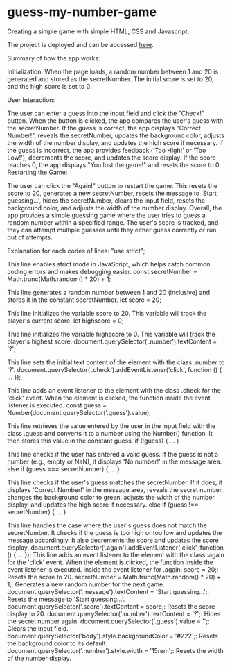 # guess-my-number-game

Creating a simple game with simple HTML, CSS and Javascript.

The project is deployed and can be accessed [here](https://guess-my-number-game-2024.netlify.app/).

Summary of how the app works:

Initialization: When the page loads, a random number between 1 and 20 is generated and stored as the secretNumber. The initial score is set to 20, and the high score is set to 0.

User Interaction:

The user can enter a guess into the input field and click the "Check!" button.
When the button is clicked, the app compares the user's guess with the secretNumber.
If the guess is correct, the app displays "Correct Number!", reveals the secretNumber, updates the background color, adjusts the width of the number display, and updates the high score if necessary.
If the guess is incorrect, the app provides feedback ('Too High!' or 'Too Low!'), decrements the score, and updates the score display.
If the score reaches 0, the app displays "You lost the game!" and resets the score to 0.
Restarting the Game:

The user can click the "Again!" button to restart the game.
This resets the score to 20, generates a new secretNumber, resets the message to 'Start guessing...', hides the secretNumber, clears the input field, resets the background color, and adjusts the width of the number display.
Overall, the app provides a simple guessing game where the user tries to guess a random number within a specified range. The user's score is tracked, and they can attempt multiple guesses until they either guess correctly or run out of attempts.

Explanation for each codes of lines:
"use strict";

This line enables strict mode in JavaScript, which helps catch common coding errors and makes debugging easier.
const secretNumber = Math.trunc(Math.random() \* 20) + 1;

This line generates a random number between 1 and 20 (inclusive) and stores it in the constant secretNumber.
let score = 20;

This line initializes the variable score to 20. This variable will track the player's current score.
let highscore = 0;

This line initializes the variable highscore to 0. This variable will track the player's highest score.
document.querySelector('.number').textContent = '?';

This line sets the initial text content of the element with the class .number to '?'.
document.querySelector('.check').addEventListener('click', function () { ... });

This line adds an event listener to the element with the class .check for the 'click' event. When the element is clicked, the function inside the event listener is executed.
const guess = Number(document.querySelector('.guess').value);

This line retrieves the value entered by the user in the input field with the class .guess and converts it to a number using the Number() function. It then stores this value in the constant guess.
if (!guess) { ... }

This line checks if the user has entered a valid guess. If the guess is not a number (e.g., empty or NaN), it displays 'No number!' in the message area.
else if (guess === secretNumber) { ... }

This line checks if the user's guess matches the secretNumber. If it does, it displays 'Correct Number!' in the message area, reveals the secret number, changes the background color to green, adjusts the width of the number display, and updates the high score if necessary.
else if (guess !== secretNumber) { ... }

This line handles the case where the user's guess does not match the secretNumber. It checks if the guess is too high or too low and updates the message accordingly. It also decrements the score and updates the score display.
document.querySelector('.again').addEventListener('click', function () { ... });
This line adds an event listener to the element with the class .again for the 'click' event. When the element is clicked, the function inside the event listener is executed.
Inside the event listener for .again:
score = 20;: Resets the score to 20.
secretNumber = Math.trunc(Math.random() \* 20) + 1;: Generates a new random number for the next game.
document.querySelector('.message').textContent = 'Start guessing...';: Resets the message to 'Start guessing...'.
document.querySelector('.score').textContent = score;: Resets the score display to 20.
document.querySelector('.number').textContent = '?';: Hides the secret number again.
document.querySelector('.guess').value = '';: Clears the input field.
document.querySelector('body').style.backgroundColor = '#222';: Resets the background color to its default.
document.querySelector('.number').style.width = '15rem';: Resets the width of the number display.
